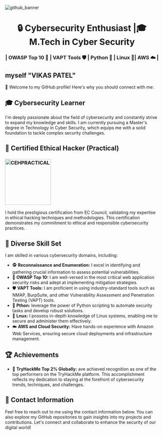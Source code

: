  ![github_banner](https://github.com/VikasPatelVkp/VikasPatelVkp/assets/54985292/a393ed67-532b-49e1-8e44-46d6533d2661)
<h1 align="center">
🔒 Cybersecurity Enthusiast |🎓M.Tech in Cyber Security
</h1>
<h3 align="center">
 | OWASP Top 10 🚦 | VAPT Tools 🛡️  | Python 🐍 | Linux 🐧| AWS ☁️ |
</h3>

## myself "VIKAS PATEL"                                                                                     


👋 Welcome to my GitHub profile! 
Here's why you should connect with me:

## 🎓 Cybersecurity Learner
I'm deeply passionate about the field of cybersecurity and constantly strive to expand my knowledge and skills. I am currently pursuing a Master's degree in Technology in Cyber Security, which equips me with a solid foundation to tackle complex security challenges.

## 📃 Certified Ethical Hacker (Practical)
<h3 align="left">
  <img src="https://github.com/VikasPatelVkp/VikasPatelVkp/assets/54985292/ab8dfdee-bb28-464f-ad24-45c0cdb23cb1" alt="CEHPRACTICAL" width="150" height="150">
</h3>
I hold the prestigious certification from EC Council, validating my expertise in ethical hacking techniques and methodologies. This certification demonstrates my commitment to ethical and responsible cybersecurity practices.

## 💪 Diverse Skill Set
I am skilled in various cybersecurity domains, including:

- 🕵️ **Reconnaissance and Enumeration:** I excel in identifying and gathering crucial information to assess potential vulnerabilities.
- 🚦 **OWASP Top 10:** I am well-versed in the most critical web application security risks and adept at implementing mitigation strategies.
- 🛡️ **VAPT Tools:** I am proficient in using industry-standard tools such as NMAP, BurpSuite, and other Vulnerability Assessment and Penetration Testing (VAPT) tools.
- 🐍 **Pthon:** leverage the power of Python scripting to automate security tasks and develop robust solutions.
- 🐧 **Lnux:** I possess in-depth knowledge of Linux systems, enabling me to secure and administer them effectively.
- ☁️ **AWS and Cloud Security:** Have hands-on experience with Amazon Web Services, ensuring secure cloud deployments and infrastructure management.

## 🏆 Achievements
- 🚀 **TryHackMe  Top 2% Globally:** ave achieved recognition as one of the top performers on the TryHackMe platform. This accomplishment reflects my dedication to staying at the forefront of cybersecurity trends, techniques, and challenges.

## 📩 Contact Information
Feel free to reach out to me using the contact information below. You can also explore my GitHub repositories to gain insights into my projects and contributions. Let's connect and collaborate to enhance the security of our digital world!
